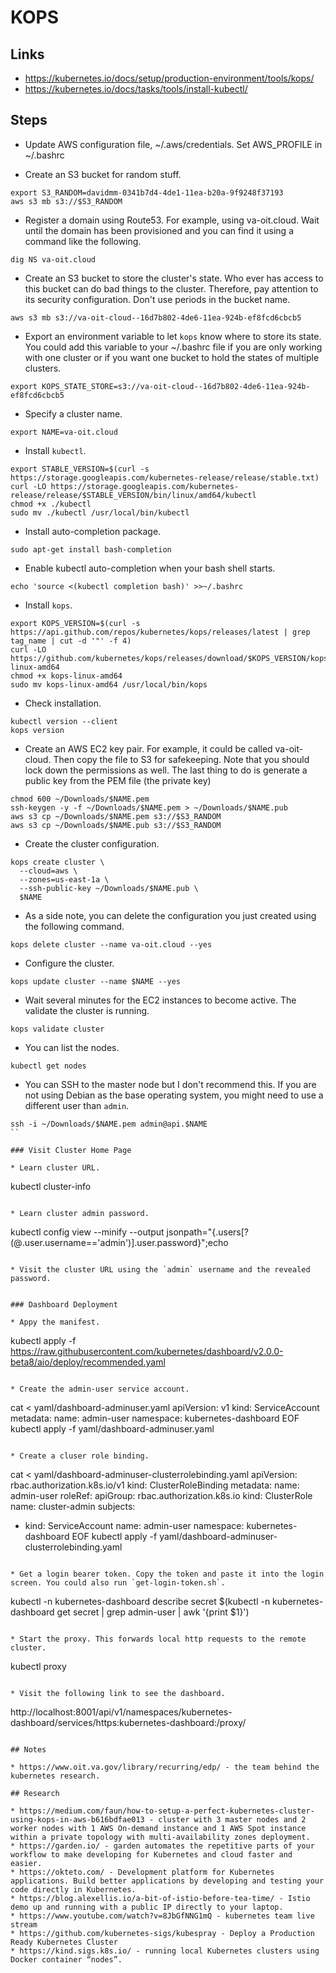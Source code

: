 # KOPS

## Links

* https://kubernetes.io/docs/setup/production-environment/tools/kops/
* https://kubernetes.io/docs/tasks/tools/install-kubectl/

## Steps

* Update AWS configuration file, ~/.aws/credentials. Set AWS_PROFILE in ~/.bashrc

* Create an S3 bucket for random stuff.

```
export S3_RANDOM=davidmm-0341b7d4-4de1-11ea-b20a-9f9248f37193
aws s3 mb s3://$S3_RANDOM
```

* Register a domain using Route53. For example, using va-oit.cloud. Wait until the domain has been provisioned and you can find it using a command like the following.

```
dig NS va-oit.cloud
```

* Create an S3 bucket to store the cluster's state. Who ever has access to this bucket can do bad things to the cluster. Therefore, pay attention to its security configuration. Don't use periods in the bucket name.

```
aws s3 mb s3://va-oit-cloud--16d7b802-4de6-11ea-924b-ef8fcd6cbcb5
```

* Export an environment variable to let `kops` know where to store its state. You could add this variable to your ~/.bashrc file if you are only working with one cluster or if you want one bucket to hold the states of multiple clusters.

```
export KOPS_STATE_STORE=s3://va-oit-cloud--16d7b802-4de6-11ea-924b-ef8fcd6cbcb5
```

* Specify a cluster name.

```
export NAME=va-oit.cloud
```

* Install `kubectl`.

```
export STABLE_VERSION=$(curl -s https://storage.googleapis.com/kubernetes-release/release/stable.txt)
curl -LO https://storage.googleapis.com/kubernetes-release/release/$STABLE_VERSION/bin/linux/amd64/kubectl
chmod +x ./kubectl
sudo mv ./kubectl /usr/local/bin/kubectl
```

* Install auto-completion package.

```
sudo apt-get install bash-completion
```

* Enable kubectl auto-completion when your bash shell starts.

```
echo 'source <(kubectl completion bash)' >>~/.bashrc
```

* Install `kops`.

```
export KOPS_VERSION=$(curl -s https://api.github.com/repos/kubernetes/kops/releases/latest | grep tag_name | cut -d '"' -f 4)
curl -LO https://github.com/kubernetes/kops/releases/download/$KOPS_VERSION/kops-linux-amd64
chmod +x kops-linux-amd64
sudo mv kops-linux-amd64 /usr/local/bin/kops
```

* Check installation.

```
kubectl version --client
kops version
```

* Create an AWS EC2 key pair. For example, it could be called va-oit-cloud. Then copy the file to S3 for safekeeping. Note that you should lock down the permissions as well. The last thing to do is generate a public key from the PEM file (the private key)

```
chmod 600 ~/Downloads/$NAME.pem
ssh-keygen -y -f ~/Downloads/$NAME.pem > ~/Downloads/$NAME.pub
aws s3 cp ~/Downloads/$NAME.pem s3://$S3_RANDOM
aws s3 cp ~/Downloads/$NAME.pub s3://$S3_RANDOM
```

* Create the cluster configuration.

```
kops create cluster \
  --cloud=aws \
  --zones=us-east-1a \
  --ssh-public-key ~/Downloads/$NAME.pub \
  $NAME
```

* As a side note, you can delete the configuration you just created using the following command.

```
kops delete cluster --name va-oit.cloud --yes
```

* Configure the cluster.

```
kops update cluster --name $NAME --yes
```

* Wait several minutes for the EC2 instances to become active. The validate the cluster is running.

```
kops validate cluster
```

* You can list the nodes.

```
kubectl get nodes
```

* You can SSH to the master node but I don't recommend this. If you are not using Debian as the base operating system, you might need to use a different user than `admin`.

```
ssh -i ~/Downloads/$NAME.pem admin@api.$NAME
``

### Visit Cluster Home Page

* Learn cluster URL.

```
kubectl cluster-info
```

* Learn cluster admin password.

```
kubectl config view --minify --output jsonpath="{.users[?(@.user.username=='admin')].user.password}";echo
```

* Visit the cluster URL using the `admin` username and the revealed password.


### Dashboard Deployment

* Appy the manifest.

```
kubectl apply -f https://raw.githubusercontent.com/kubernetes/dashboard/v2.0.0-beta8/aio/deploy/recommended.yaml
```

* Create the admin-user service account.

```
cat <<EOF > yaml/dashboard-adminuser.yaml
apiVersion: v1
kind: ServiceAccount
metadata:
  name: admin-user
  namespace: kubernetes-dashboard
EOF
kubectl apply -f yaml/dashboard-adminuser.yaml
```

* Create a cluser role binding.

```
cat <<EOF > yaml/dashboard-adminuser-clusterrolebinding.yaml
apiVersion: rbac.authorization.k8s.io/v1
kind: ClusterRoleBinding
metadata:
  name: admin-user
roleRef:
  apiGroup: rbac.authorization.k8s.io
  kind: ClusterRole
  name: cluster-admin
subjects:
- kind: ServiceAccount
  name: admin-user
  namespace: kubernetes-dashboard
EOF
kubectl apply -f yaml/dashboard-adminuser-clusterrolebinding.yaml
```

* Get a login bearer token. Copy the token and paste it into the login screen. You could also run `get-login-token.sh`.

```
kubectl -n kubernetes-dashboard describe secret $(kubectl -n kubernetes-dashboard get secret | grep admin-user | awk '{print $1}')
```

* Start the proxy. This forwards local http requests to the remote cluster.

```
kubectl proxy
```

* Visit the following link to see the dashboard.

```
http://localhost:8001/api/v1/namespaces/kubernetes-dashboard/services/https:kubernetes-dashboard:/proxy/
```

## Notes

* https://www.oit.va.gov/library/recurring/edp/ - the team behind the kubernetes research.

## Research

* https://medium.com/faun/how-to-setup-a-perfect-kubernetes-cluster-using-kops-in-aws-b616bdfae013 - cluster with 3 master nodes and 2 worker nodes with 1 AWS On-demand instance and 1 AWS Spot instance within a private topology with multi-availability zones deployment.
* https://garden.io/ - garden automates the repetitive parts of your workflow to make developing for Kubernetes and cloud faster and easier.
* https://okteto.com/ - Development platform for Kubernetes applications. Build better applications by developing and testing your code directly in Kubernetes.
* https://blog.alexellis.io/a-bit-of-istio-before-tea-time/ - Istio demo up and running with a public IP directly to your laptop.
* https://www.youtube.com/watch?v=8JbGfNNG1mQ - kubernetes team live stream
* https://github.com/kubernetes-sigs/kubespray - Deploy a Production Ready Kubernetes Cluster
* https://kind.sigs.k8s.io/ - running local Kubernetes clusters using Docker container “nodes”.
